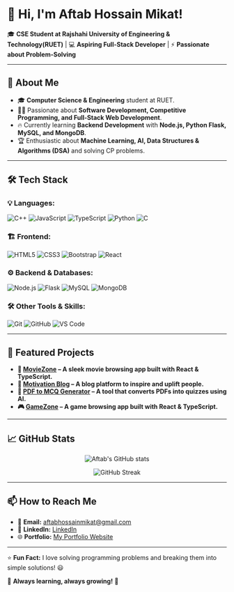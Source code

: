 # 👋 Hi, I'm Aftab Hossain Mikat!

🎓 **CSE Student at Rajshahi University of Engineering & Technology(RUET)** | 💻 **Aspiring Full-Stack Developer** | ⚡ **Passionate about Problem-Solving**

---

## 🚀 About Me
- 🎓 **Computer Science & Engineering** student at RUET.
- 👨‍💻 Passionate about **Software Development, Competitive Programming, and Full-Stack Web Development**.
- 🔥 Currently learning **Backend Development** with **Node.js, Python Flask, MySQL, and MongoDB**.
- 🏆 Enthusiastic about **Machine Learning, AI, Data Structures & Algorithms (DSA)** and solving CP problems.

---

## 🛠️ Tech Stack
### 💡 Languages:
![C++](https://img.shields.io/badge/C++-00599C?style=for-the-badge&logo=c%2B%2B&logoColor=white)
![JavaScript](https://img.shields.io/badge/JavaScript-F7DF1E?style=for-the-badge&logo=javascript&logoColor=black)
![TypeScript](https://img.shields.io/badge/TypeScript-3178C6?style=for-the-badge&logo=typescript&logoColor=white)
![Python](https://img.shields.io/badge/Python-3776AB?style=for-the-badge&logo=python&logoColor=white)
![C](https://img.shields.io/badge/C-00599C?style=for-the-badge&logo=c&logoColor=white)

### 🏗️ Frontend:
![HTML5](https://img.shields.io/badge/HTML5-E34F26?style=for-the-badge&logo=html5&logoColor=white)
![CSS3](https://img.shields.io/badge/CSS3-1572B6?style=for-the-badge&logo=css3&logoColor=white)
![Bootstrap](https://img.shields.io/badge/Bootstrap-7952B3?style=for-the-badge&logo=bootstrap&logoColor=white)
![React](https://img.shields.io/badge/React-61DAFB?style=for-the-badge&logo=react&logoColor=black)

### ⚙️ Backend & Databases:
![Node.js](https://img.shields.io/badge/Node.js-339933?style=for-the-badge&logo=nodedotjs&logoColor=white)
![Flask](https://img.shields.io/badge/Flask-000000?style=for-the-badge&logo=flask&logoColor=white)
![MySQL](https://img.shields.io/badge/MySQL-4479A1?style=for-the-badge&logo=mysql&logoColor=white)
![MongoDB](https://img.shields.io/badge/MongoDB-4EA94B?style=for-the-badge&logo=mongodb&logoColor=white)

### 🛠️ Other Tools & Skills:
![Git](https://img.shields.io/badge/Git-F05032?style=for-the-badge&logo=git&logoColor=white)
![GitHub](https://img.shields.io/badge/GitHub-181717?style=for-the-badge&logo=github&logoColor=white)
![VS Code](https://img.shields.io/badge/VS%20Code-007ACC?style=for-the-badge&logo=visual-studio-code&logoColor=white)

---

## 📌 Featured Projects  
- **🚀 [MovieZone](https://movie-explorer-silk-one.vercel.app/) – A sleek movie browsing app built with React & TypeScript.**
- **📖 [Motivation Blog](https://motivation-blog.vercel.app/) – A blog platform to inspire and uplift people.**
- **📄 [PDF to MCQ Generator](https://github.com/Hossain86/PDF-to-MCQ-Generator) – A tool that converts PDFs into quizzes using AI.**
- **🎮 [GameZone](https://game-zone-rho.vercel.app/ ) – A game browsing app built with React & TypeScript.**

---

## 📈 GitHub Stats
<p align="center">
  <img src="https://github-readme-stats.vercel.app/api?username=Hossain86&show_icons=true&theme=radical" alt="Aftab's GitHub stats"/>
</p>

<p align="center">
  <img src="https://github-readme-streak-stats.herokuapp.com/?user=Hossain86&theme=radical" alt="GitHub Streak"/>
</p>

---

## 📫 How to Reach Me
- 📧 **Email:** [aftabhossainmikat@gmail.com](mailto:aftabhossainmikat@gmail.com)
- 💼 **LinkedIn:** [LinkedIn](https://www.linkedin.com/in/aftab-hossain-mikat/)
- 🌐 **Portfolio:** [My Portfolio Website](https://port-folio-xi-eight.vercel.app/)

---

⭐ **Fun Fact:** I love solving programming problems and breaking them into simple solutions! 😃

🌱 **Always learning, always growing!** 🚀

